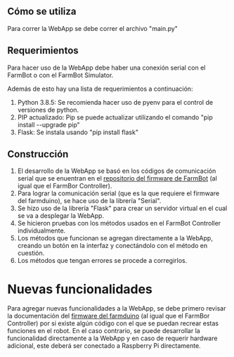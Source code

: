 ## Cómo se utiliza

Para correr la WebApp se debe correr el archivo "main.py"
## Requerimientos

Para hacer uso de la WebApp debe haber una conexión serial con el FarmBot o con el FarmBot Simulator.

Además de esto hay una lista de requerimientos a continuación:

1. Python 3.8.5: Se recomienda hacer uso de pyenv para el control de versiones de python.
2. PIP actualizado: Pip se puede actualizar utilizando el comando "pip install --upgrade pip"
3. Flask: Se instala usando "pip install flask"

## Construcción

1. El desarrollo de la WebApp se basó en los códigos de comunicación serial que se enuentran en el [repositorio del firmware de FarmBot](https://github.com/FarmBot/farmbot-arduino-firmware) (al igual que el FarmBor Controller).
2. Para lograr la comunicación serial (que es la que requiere el firmware del farmduino), se hace uso de la librería "Serial".
3. Se hizo uso de la librería "Flask" para crear un servidor virtual en el cual se va a desplegar la WebApp.
4. Se hicieron pruebas con los métodos usados en el FarmBot Controller individualmente.
5. Los métodos que funcionan se agregan directamente a la WebApp, creando un botón en la interfaz y conectándolo con el método en cuestión.
6. Los métodos que tengan errores se procede a corregirlos.

# Nuevas funcionalidades

Para agregar nuevas funcionalidades a la WebApp, se debe primero revisar la documentación del [firmware del farmduino](https://github.com/FarmBot/farmbot-arduino-firmware) (al igual que el FarmBor Controller) por si existe algún código con el que se puedan recrear estas funciones en el robot. En el caso contrario, se puede desarrollar la funcionalidad directamente a la WebApp y en caso de requerir hardware adicional, este deberá ser conectado a Raspberry Pi directamente.
